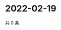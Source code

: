 # 2022-02-19

共 0 条

<!-- BEGIN WEIBO -->
<!-- 最后更新时间 Sat Feb 19 2022 11:14:55 GMT+0800 (China Standard Time) -->

<!-- END WEIBO -->
